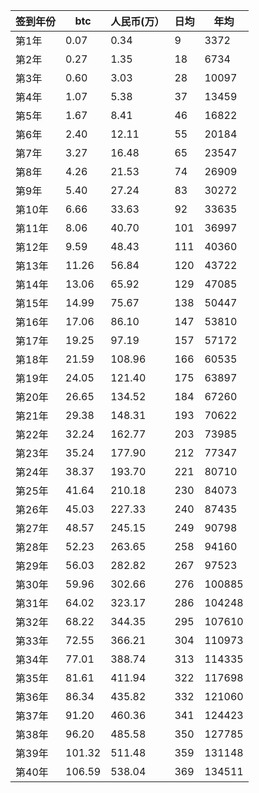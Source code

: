 | 签到年份 | btc    | 人民币(万） | 日均 | 年均   |
| -------- | ------ | ----------- | ---- | ------ |
| 第1年    | 0.07   | 0.34        | 9    | 3372   |
| 第2年    | 0.27   | 1.35        | 18   | 6734   |
| 第3年    | 0.60   | 3.03        | 28   | 10097  |
| 第4年    | 1.07   | 5.38        | 37   | 13459  |
| 第5年    | 1.67   | 8.41        | 46   | 16822  |
| 第6年    | 2.40   | 12.11       | 55   | 20184  |
| 第7年    | 3.27   | 16.48       | 65   | 23547  |
| 第8年    | 4.26   | 21.53       | 74   | 26909  |
| 第9年    | 5.40   | 27.24       | 83   | 30272  |
| 第10年   | 6.66   | 33.63       | 92   | 33635  |
| 第11年   | 8.06   | 40.70       | 101  | 36997  |
| 第12年   | 9.59   | 48.43       | 111  | 40360  |
| 第13年   | 11.26  | 56.84       | 120  | 43722  |
| 第14年   | 13.06  | 65.92       | 129  | 47085  |
| 第15年   | 14.99  | 75.67       | 138  | 50447  |
| 第16年   | 17.06  | 86.10       | 147  | 53810  |
| 第17年   | 19.25  | 97.19       | 157  | 57172  |
| 第18年   | 21.59  | 108.96      | 166  | 60535  |
| 第19年   | 24.05  | 121.40      | 175  | 63897  |
| 第20年   | 26.65  | 134.52      | 184  | 67260  |
| 第21年   | 29.38  | 148.31      | 193  | 70622  |
| 第22年   | 32.24  | 162.77      | 203  | 73985  |
| 第23年   | 35.24  | 177.90      | 212  | 77347  |
| 第24年   | 38.37  | 193.70      | 221  | 80710  |
| 第25年   | 41.64  | 210.18      | 230  | 84073  |
| 第26年   | 45.03  | 227.33      | 240  | 87435  |
| 第27年   | 48.57  | 245.15      | 249  | 90798  |
| 第28年   | 52.23  | 263.65      | 258  | 94160  |
| 第29年   | 56.03  | 282.82      | 267  | 97523  |
| 第30年   | 59.96  | 302.66      | 276  | 100885 |
| 第31年   | 64.02  | 323.17      | 286  | 104248 |
| 第32年   | 68.22  | 344.35      | 295  | 107610 |
| 第33年   | 72.55  | 366.21      | 304  | 110973 |
| 第34年   | 77.01  | 388.74      | 313  | 114335 |
| 第35年   | 81.61  | 411.94      | 322  | 117698 |
| 第36年   | 86.34  | 435.82      | 332  | 121060 |
| 第37年   | 91.20  | 460.36      | 341  | 124423 |
| 第38年   | 96.20  | 485.58      | 350  | 127785 |
| 第39年   | 101.32 | 511.48      | 359  | 131148 |
| 第40年   | 106.59 | 538.04      | 369  | 134511 |